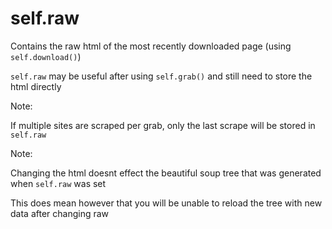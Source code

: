 # self.raw

Contains the raw html of the most recently downloaded page (using `self.download()`)

`self.raw` may be useful after using `self.grab()` and still need to store the html directly

Note:

If multiple sites are scraped per grab, only the last scrape will be stored in `self.raw`

Note:

Changing the html doesnt effect the beautiful soup tree that was generated when `self.raw` was set

This does mean however that you will be unable to reload the tree with new data after changing raw